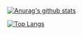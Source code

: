  [![Anurag's github stats](https://github-readme-stats.vercel.app/api?username=BLINK-ONCE&show_icons=true&theme=highcontrast)](https://github.com/anuraghazra/github-readme-stats)
 
[![Top Langs](https://github-readme-stats.vercel.app/api/top-langs/?username=BLINK-ONCE&layout=compact&show_icons=true&theme=highcontrast)](https://github.com/anuraghazra/github-readme-stats)
